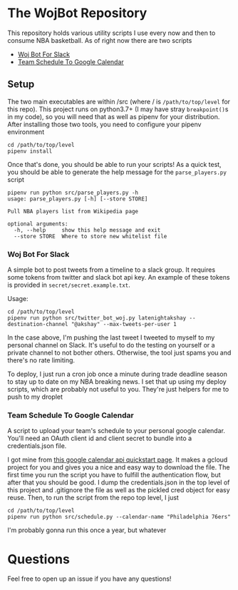 # The WojBot Repository

This repository holds various utility scripts I use every now and then to consume NBA basketball. As of right now there are two scripts

* [Woj Bot For Slack](#woj-bot)
* [Team Schedule To Google Calendar](#team-schedule-to-google-calendar)

## Setup

The two main executables are within /src (where / is `/path/to/top/level` for this repo). 
This project runs on python3.7+ (I may have stray `breakpoint()`s in my code), so you will need that as well as pipenv for your distribution.
After installing those two tools, you need to configure your pipenv environment
```shell script
cd /path/to/top/level
pipenv install
```

Once that's done, you should be able to run your scripts! 
As a quick test, you should be able to generate the help message for the `parse_players.py` script

```shell script
pipenv run python src/parse_players.py -h
usage: parse_players.py [-h] [--store STORE]

Pull NBA players list from Wikipedia page

optional arguments:
  -h, --help     show this help message and exit
  --store STORE  Where to store new whitelist file
```

### Woj Bot For Slack

A simple bot to post tweets from a timeline to a slack group. 
It requires some tokens from twitter and slack bot api key. 
An example of these tokens is provided in `secret/secret.example.txt`.

Usage:
```shell script
cd /path/to/top/level
pipenv run python src/twitter_bot_woj.py latenightakshay --destination-channel "@akshay" --max-tweets-per-user 1
```
In the case above, I'm pushing the last tweet I tweeted to myself to my personal channel on Slack. 
It's useful to do the testing on yourself or a private channel to not bother others. 
Otherwise, the tool just spams you and there's no rate limiting.

To deploy, I just run a cron job once a minute during trade deadline season to stay up to date on my NBA breaking news.
I set that up using my deploy scripts, which are probably not useful to you. They're just helpers for me to push to my droplet

### Team Schedule To Google Calendar

A script to upload your team's schedule to your personal google calendar. 
You'll need an OAuth client id and client secret to bundle into a credentials.json file. 

I got mine from [this google calendar api quickstart page](https://developers.google.com/calendar/quickstart/python).
It makes a gcloud project for you and gives you a nice and easy way to download the file. 
The first time you run the script you have to fulfill the authentication flow, but after that you should be good.
I dump the credentials.json in the top level of this project and .gitignore the file as well as the pickled cred object for easy reuse.
Then, to run the script from the repo top level, I just

```shell script
cd /path/to/top/level
pipenv run python src/schedule.py --calendar-name "Philadelphia 76ers"
```

I'm probably gonna run this once a year, but whatever


# Questions

Feel free to open up an issue if you have any questions!
